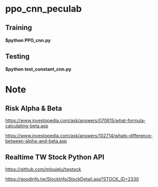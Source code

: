 # ppo_cnn_peculab
## Training
#### $python PPO_cnn.py

## Testing 
#### $python test_constant_cnn.py


# Note
## Risk Alpha & Beta
https://www.investopedia.com/ask/answers/070615/what-formula-calculating-beta.asp

https://www.investopedia.com/ask/answers/102714/whats-difference-between-alpha-and-beta.asp

## Realtime TW Stock Python API
https://github.com/mlouielu/twstock

https://goodinfo.tw/StockInfo/StockDetail.asp?STOCK_ID=2330
